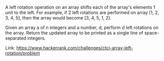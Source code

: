 A left rotation operation on an array shifts each of the array's elements 1 unit to the left. For example, if 2 left rotations are performed on array [1, 2, 3, 4, 5], then the array would become [3, 4, 5, 1, 2].

Given an array a of n integers and a number, d, perform d left rotations on the array. Return the updated array to be printed as a single line of space-separated integers.

Link: https://www.hackerrank.com/challenges/ctci-array-left-rotation/problem